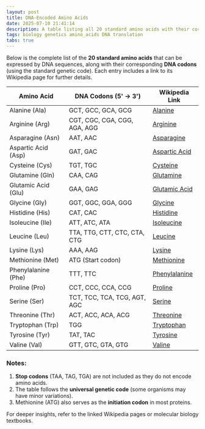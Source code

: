 ```yaml
---
layout: post  
title: DNA-Encoded Amino Acids  
date: 2025-07-10 21:41:14  
description: A table listing all 20 standard amino acids with their corresponding DNA codons and Wikipedia links.  
tags: biology genetics amino_acids DNA translation  
tabs: true  
---
```


Below is the complete list of the **20 standard amino acids** that can be expressed by DNA sequences, along with their corresponding **DNA codons** (using the standard genetic code). Each entry includes a link to its Wikipedia page for further details.  

| Amino Acid       | DNA Codons (5' → 3')                     | Wikipedia Link |  
|------------------|------------------------------------------|----------------|  
| Alanine (Ala)    | GCT, GCC, GCA, GCG                      | [Alanine](https://en.wikipedia.org/wiki/Alanine) |  
| Arginine (Arg)   | CGT, CGC, CGA, CGG, AGA, AGG            | [Arginine](https://en.wikipedia.org/wiki/Arginine) |  
| Asparagine (Asn) | AAT, AAC                                 | [Asparagine](https://en.wikipedia.org/wiki/Asparagine) |  
| Aspartic Acid (Asp) | GAT, GAC                             | [Aspartic Acid](https://en.wikipedia.org/wiki/Aspartic_acid) |  
| Cysteine (Cys)   | TGT, TGC                                | [Cysteine](https://en.wikipedia.org/wiki/Cysteine) |  
| Glutamine (Gln)  | CAA, CAG                                | [Glutamine](https://en.wikipedia.org/wiki/Glutamine) |  
| Glutamic Acid (Glu) | GAA, GAG                            | [Glutamic Acid](https://en.wikipedia.org/wiki/Glutamic_acid) |  
| Glycine (Gly)    | GGT, GGC, GGA, GGG                      | [Glycine](https://en.wikipedia.org/wiki/Glycine) |  
| Histidine (His)  | CAT, CAC                                | [Histidine](https://en.wikipedia.org/wiki/Histidine) |  
| Isoleucine (Ile) | ATT, ATC, ATA                           | [Isoleucine](https://en.wikipedia.org/wiki/Isoleucine) |  
| Leucine (Leu)    | TTA, TTG, CTT, CTC, CTA, CTG            | [Leucine](https://en.wikipedia.org/wiki/Leucine) |  
| Lysine (Lys)     | AAA, AAG                                | [Lysine](https://en.wikipedia.org/wiki/Lysine) |  
| Methionine (Met) | ATG (Start codon)                       | [Methionine](https://en.wikipedia.org/wiki/Methionine) |  
| Phenylalanine (Phe) | TTT, TTC                            | [Phenylalanine](https://en.wikipedia.org/wiki/Phenylalanine) |  
| Proline (Pro)    | CCT, CCC, CCA, CCG                      | [Proline](https://en.wikipedia.org/wiki/Proline) |  
| Serine (Ser)     | TCT, TCC, TCA, TCG, AGT, AGC            | [Serine](https://en.wikipedia.org/wiki/Serine) |  
| Threonine (Thr)  | ACT, ACC, ACA, ACG                      | [Threonine](https://en.wikipedia.org/wiki/Threonine) |  
| Tryptophan (Trp) | TGG                                     | [Tryptophan](https://en.wikipedia.org/wiki/Tryptophan) |  
| Tyrosine (Tyr)   | TAT, TAC                                | [Tyrosine](https://en.wikipedia.org/wiki/Tyrosine) |  
| Valine (Val)     | GTT, GTC, GTA, GTG                      | [Valine](https://en.wikipedia.org/wiki/Valine) |  

### Notes:  
1. **Stop codons** (TAA, TAG, TGA) are not included as they do not encode amino acids.  
2. The table follows the **universal genetic code** (some organisms may have minor variations).  
3. Methionine (ATG) also serves as the **initiation codon** in most proteins.  

For deeper insights, refer to the linked Wikipedia pages or molecular biology textbooks.